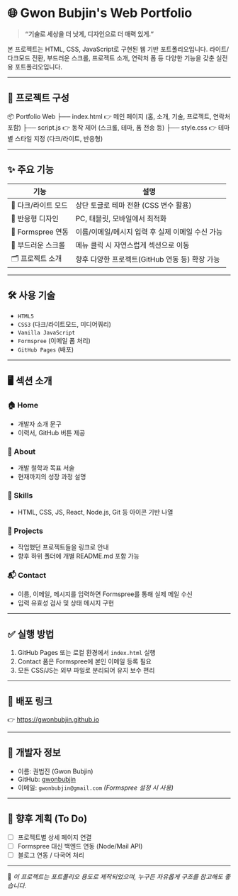 # 🌐 Gwon Bubjin's Web Portfolio

> **“기술로 세상을 더 낫게, 디자인으로 더 매력 있게.”**

본 프로젝트는 HTML, CSS, JavaScript로 구현된 웹 기반 포트폴리오입니다. 라이트/다크모드 전환, 부드러운 스크롤, 프로젝트 소개, 연락처 폼 등 다양한 기능을 갖춘 실전용 포트폴리오입니다.

---

## 📁 프로젝트 구성

📦 Portfolio Web
├── index.html 👉 메인 페이지 (홈, 소개, 기술, 프로젝트, 연락처 포함)
├── script.js 👉 동작 제어 (스크롤, 테마, 폼 전송 등)
├── style.css 👉 테마별 스타일 지정 (다크/라이트, 반응형)


---

## ✨ 주요 기능

| 기능            | 설명 |
|----------------|------|
| 🎨 다크/라이트 모드 | 상단 토글로 테마 전환 (CSS 변수 활용) |
| 📱 반응형 디자인   | PC, 태블릿, 모바일에서 최적화 |
| 📩 Formspree 연동 | 이름/이메일/메시지 입력 후 실제 이메일 수신 가능 |
| 📜 부드러운 스크롤 | 메뉴 클릭 시 자연스럽게 섹션으로 이동 |
| 🗂 프로젝트 소개   | 향후 다양한 프로젝트(GitHub 연동 등) 확장 가능 |

---

## 🛠 사용 기술

- `HTML5`
- `CSS3` (다크/라이트모드, 미디어쿼리)
- `Vanilla JavaScript`
- `Formspree` (이메일 폼 처리)
- `GitHub Pages` (배포)

---

## 🖥 섹션 소개

### 🏠 Home  
- 개발자 소개 문구  
- 이력서, GitHub 버튼 제공

### 🙋 About  
- 개발 철학과 목표 서술  
- 현재까지의 성장 과정 설명

### 🧠 Skills  
- HTML, CSS, JS, React, Node.js, Git 등 아이콘 기반 나열

### 📁 Projects  
- 작업했던 프로젝트들을 링크로 안내  
- 향후 하위 폴더에 개별 README.md 포함 가능

### 📬 Contact  
- 이름, 이메일, 메시지를 입력하면 Formspree를 통해 실제 메일 수신  
- 입력 유효성 검사 및 상태 메시지 구현

---

## ✅ 실행 방법

1. GitHub Pages 또는 로컬 환경에서 `index.html` 실행
2. Contact 폼은 Formspree에 본인 이메일 등록 필요
3. 모든 CSS/JS는 외부 파일로 분리되어 유지 보수 편리

---

## 🚀 배포 링크

👉 https://gwonbubjin.github.io

---

## 🙋 개발자 정보

- 이름: 권법진 (Gwon Bubjin)  
- GitHub: [gwonbubjin](https://github.com/gwonbubjin)  
- 이메일: `gwonbubjin@gmail.com` *(Formspree 설정 시 사용)*

---

## 🔧 향후 계획 (To Do)

- [ ] 프로젝트별 상세 페이지 연결
- [ ] Formspree 대신 백엔드 연동 (Node/Mail API)
- [ ] 블로그 연동 / 다국어 처리

---

📝 *이 프로젝트는 포트폴리오 용도로 제작되었으며, 누구든 자유롭게 구조를 참고해도 좋습니다.*
